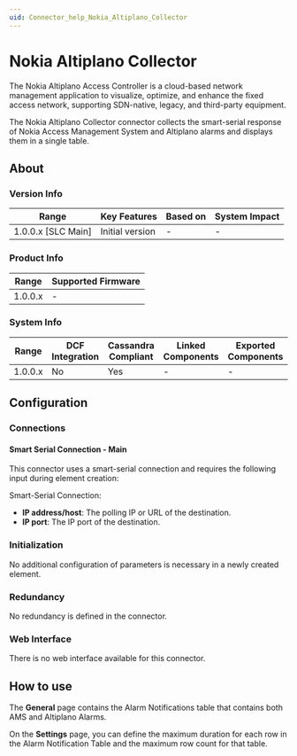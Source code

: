 ```yaml
---
uid: Connector_help_Nokia_Altiplano_Collector
---
```


# Nokia Altiplano Collector

The Nokia Altiplano Access Controller is a cloud-based network management application to visualize, optimize, and enhance the fixed access network, supporting SDN-native, legacy, and third-party equipment.

The Nokia Altiplano Collector connector collects the smart-serial response of Nokia Access Management System and Altiplano alarms and displays them in a single table.

## About

### Version Info

| Range                | Key Features     | Based on     | System Impact     |
|----------------------|------------------|--------------|-------------------|
| 1.0.0.x [SLC Main]   | Initial version  | -            | -                 |

### Product Info

| Range     | Supported Firmware     |
|-----------|------------------------|
| 1.0.0.x   | -                      |

### System Info

| Range     | DCF Integration     | Cassandra Compliant     | Linked Components     | Exported Components     |
|-----------|---------------------|-------------------------|-----------------------|-------------------------|
| 1.0.0.x   | No                  | Yes                     | -                     | -                       |

## Configuration

### Connections

#### Smart Serial Connection - Main

This connector uses a smart-serial connection and requires the following input during element creation:

Smart-Serial Connection:

- **IP address/host**: The polling IP or URL of the destination.
- **IP port**: The IP port of the destination.

### Initialization

No additional configuration of parameters is necessary in a newly created element.

### Redundancy

No redundancy is defined in the connector.

### Web Interface

There is no web interface available for this connector.

## How to use

The **General** page contains the Alarm Notifications table that contains both AMS and Altiplano Alarms.

On the **Settings** page, you can define the maximum duration for each row in the Alarm Notification Table and the maximum row count for that table.

